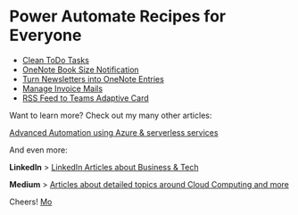 # Power Automate Recipes for Everyone

* [Clean ToDo Tasks](./clean-microsoft-to-do-task-lists/readme.md)
* [OneNote Book Size Notification](./get-notification-on-the-size-of-your-onenote-book/readme.md)
* [Turn Newsletters into OneNote Entries](./turn-newsletters-into-onenote-entries/readme.md)
* [Manage Invoice Mails](./managing-invoice-mails-in-an-automated-way/readme.md)
* [RSS Feed to Teams Adaptive Card](./rss-feed-to-adaptive-card/readme.md)  <!-- *This one seems to remain unchanged, based on your instructions.* -->

Want to learn more? Check out my many other articles:

[Advanced Automation using Azure & serverless services](https://medium.com/serverless-and-lowocode-pioneers/using-logic-apps-to-orchestrate-a-complex-video-processing-process-flow-a0ef20237511)

And even more:

**LinkedIn** > [LinkedIn Articles about Business & Tech](https://www.linkedin.com/today/author/mbrueckner)

**Medium** > [Articles about detailed topics around Cloud Computing and more](https://medium.com/@mohammedbrueckner)

Cheers!
[Mo](https://platformeconomies.com)
